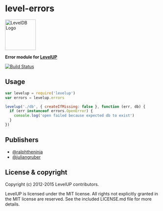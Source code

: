 level-errors
============

<img alt="LevelDB Logo" height="100" src="http://leveldb.org/img/logo.svg">

**Error module for [LevelUP](https://github.com/rvagg/node-levelup)**

[![Build Status](https://travis-ci.org/level/errors.png)](https://travis-ci.org/level/errors)

Usage
-----

```js
var levelup = require('levelup')
var errors = levelup.errors

levelup('./db', { createIfMissing: false }, function (err, db) {
  if (err instanceof errors.OpenError) {
    console.log('open failed because expected db to exist')
  }
})
```

Publishers
----------

* [@ralphtheninja](https://github.com/ralphtheninja)
* [@juliangruber](https://github.com/juliangruber)

License &amp; copyright
-------------------

Copyright (c) 2012-2015 LevelUP contributors.

LevelUP is licensed under the MIT license. All rights not explicitly granted in the MIT license are reserved. See the included LICENSE.md file for more details.
